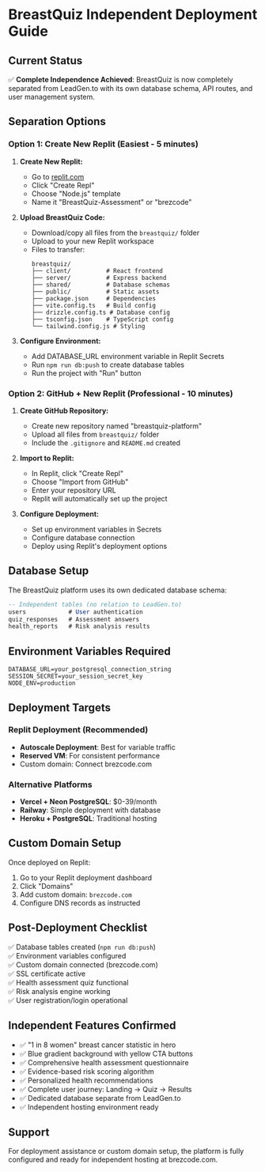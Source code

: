 # BreastQuiz Independent Deployment Guide

## Current Status
✅ **Complete Independence Achieved**: BreastQuiz is now completely separated from LeadGen.to with its own database schema, API routes, and user management system.

## Separation Options

### Option 1: Create New Replit (Easiest - 5 minutes)

1. **Create New Replit:**
   - Go to [replit.com](https://replit.com)
   - Click "Create Repl"
   - Choose "Node.js" template
   - Name it "BreastQuiz-Assessment" or "brezcode"

2. **Upload BreastQuiz Code:**
   - Download/copy all files from the `breastquiz/` folder
   - Upload to your new Replit workspace
   - Files to transfer:
     ```
     breastquiz/
     ├── client/          # React frontend
     ├── server/          # Express backend  
     ├── shared/          # Database schemas
     ├── public/          # Static assets
     ├── package.json     # Dependencies
     ├── vite.config.ts   # Build config
     ├── drizzle.config.ts # Database config
     ├── tsconfig.json    # TypeScript config
     └── tailwind.config.js # Styling
     ```

3. **Configure Environment:**
   - Add DATABASE_URL environment variable in Replit Secrets
   - Run `npm run db:push` to create database tables
   - Run the project with "Run" button

### Option 2: GitHub + New Replit (Professional - 10 minutes)

1. **Create GitHub Repository:**
   - Create new repository named "breastquiz-platform"
   - Upload all files from `breastquiz/` folder
   - Include the `.gitignore` and `README.md` created

2. **Import to Replit:**
   - In Replit, click "Create Repl" 
   - Choose "Import from GitHub"
   - Enter your repository URL
   - Replit will automatically set up the project

3. **Configure Deployment:**
   - Set up environment variables in Secrets
   - Configure database connection
   - Deploy using Replit's deployment options

## Database Setup

The BreastQuiz platform uses its own dedicated database schema:

```sql
-- Independent tables (no relation to LeadGen.to)
users            # User authentication
quiz_responses   # Assessment answers  
health_reports   # Risk analysis results
```

## Environment Variables Required

```env
DATABASE_URL=your_postgresql_connection_string
SESSION_SECRET=your_session_secret_key
NODE_ENV=production
```

## Deployment Targets

### Replit Deployment (Recommended)
- **Autoscale Deployment**: Best for variable traffic
- **Reserved VM**: For consistent performance
- Custom domain: Connect brezcode.com

### Alternative Platforms
- **Vercel + Neon PostgreSQL**: $0-39/month
- **Railway**: Simple deployment with database
- **Heroku + PostgreSQL**: Traditional hosting

## Custom Domain Setup

Once deployed on Replit:
1. Go to your Replit deployment dashboard
2. Click "Domains" 
3. Add custom domain: `brezcode.com`
4. Configure DNS records as instructed

## Post-Deployment Checklist

✅ Database tables created (`npm run db:push`)  
✅ Environment variables configured  
✅ Custom domain connected (brezcode.com)  
✅ SSL certificate active  
✅ Health assessment quiz functional  
✅ Risk analysis engine working  
✅ User registration/login operational  

## Independent Features Confirmed

- ✅ "1 in 8 women" breast cancer statistic in hero
- ✅ Blue gradient background with yellow CTA buttons
- ✅ Comprehensive health assessment questionnaire  
- ✅ Evidence-based risk scoring algorithm
- ✅ Personalized health recommendations
- ✅ Complete user journey: Landing → Quiz → Results
- ✅ Dedicated database separate from LeadGen.to
- ✅ Independent hosting environment ready

## Support

For deployment assistance or custom domain setup, the platform is fully configured and ready for independent hosting at brezcode.com.